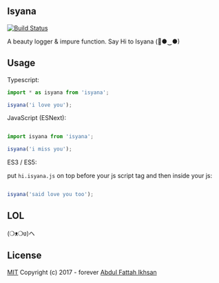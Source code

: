 ## Isyana

[![Build Status](https://travis-ci.org/ikhsanalatsary/isyana.svg?branch=master)](https://travis-ci.org/ikhsanalatsary/isyana)

A beauty logger & impure function. Say Hi to Isyana (🌸●‿●)

## Usage

Typescript:

```typescript
import * as isyana from 'isyana';

isyana('i love you');

```

JavaScript (ESNext):

```javascript

import isyana from 'isyana';

isyana('i miss you');

```

ES3 / ES5:

put `hi.isyana.js` on top before your js script tag and then inside your js:

```javascript

isyana('said love you too');

```

## LOL

(❍ᴥ❍ʋ)ヘ

## License
[MIT](http://opensource.org/licenses/MIT)
Copyright (c) 2017 - forever [Abdul Fattah Ikhsan](https://twitter.com/abdfattahikhsan)
